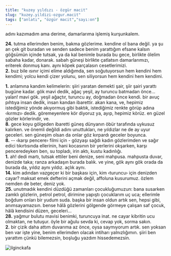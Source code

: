 ```yaml
---
title: "kuzey yıldızı - özgür macit"
slug: "kuzey.yildizi-ozgur.macit"
tags: ["anlatı", "özgür macit","sayı:on"]
---
```


adını kazımadım ama derime, damarlarıma işlemiş kurşunkalem.

**24.** tutma ellerimden benim, bakma gözlerime. kendine ol bana değil.
ya şu an çek git buradan ve senden sadece benim yarattığım efsane kalsın
göğsümün içinde tutsak, ya da kal benimle burada bu gece, birlikte
ölelim sabaha kadar, donarak. sabah güneşi birlikte çatlatsın
damarlarımızı, eriterek donmuş kanı. aynı köpek parçalasın
cesetlerimizi.\
**2.** buz bile ısınır içimi elime aldığımda, sen soğutuyorsun hem
kendini hem kendimi; yolcu kendi çizer yolunu, sen siliyorsun hem
kendini hem kendimi.

**1.** anlamına kandım kelimelerin: şiiri yaratan demekti şair, şiir
şairi yarattı bugüne kadar. gök mavi dedik, ağaç yeşil, ay turuncu
batmadan önce... yalan! mavi gök. yeşil ağaçtır, turuncu ay, doğmadan
önce kendi. bir avuç pıhtıya insan dedik, insan kandan ibarettir. akan
kana, ve, hepimiz istediğimiz yönde akıyormuş gibi baktık, istediğimiz
renkte görüp adına ‹kırmızı› dedik. göremeyenlere kör diyoruz ya, ayıp,
hepimiz körüz. en güzel gözler körlerindir, ve.\
**8.** gece koyu gölgeden ibaretti güneş dünyanın öbür tarafında uykusuz
kalırken. ve önemli değildi adını unuttukları, ne yıldızlar ne de ay
uyur geceleri. sen güneşim olsan da onlar göz kırpardı geceler boyunca.\
**8.** -- ‹karşı pencere› filmi için - gözyaşı sağdı kadın gözlerimden
ve sağır edici tıkırtısında ellerinin, hani kocasının bir yerlerini
okşarken, karşı penceredeyken ben, su topladı, irin aktı, kustu
kadınlığı.\
**1.** ah! dedi martı, tutsak ettiler beni denize, seni mahpusa.
mahpusta duvar, denizde taka; ranza arkadaşın burada balık. ve yine, gök
aynı gök orada da burada da, yıldız aynı yıldız. açlık aynı.\
**14.** kim adından vazgeçer ki bir başkası için, kim ‹turuncu› için
denizden cayar? maksat emek defterini açmak değil, affoluna kusurumuz.
özlem nemden de beter, deniz yok.\
**25.** unutmadık kendini düzdüğü zamanları çocukluğumuzun: bana
susarken zamklı gözlerin, petrol petrol, dirimine yapıştı çocuklarım uç
uca; ellerimle boğdum onları bir yudum suda. başka bir insan oldun artık
sen, hepsi gibi, anımsayamazsın. bense hâlâ gözlerini gölgende görmeye
çalışan saf çocuk, hâlâ kendisini düzen, geceleri...\
**28.** yağmur bulutu mavisi benimki, turuncuya inat. ne cayar kibritin
ucu olmaktan, ne tutuşur. öyle bir ağulu sevda ki, cevap yok, sorma
sakın.\
**2.** bir çizik daha attım duvarıma az önce, oysa saymıyorum artık. sen
yoksan ben var işte yine, benim ellerimden olacak intiharı
yalnızlığımın. şiiri ben yarattım çünkü bilemezsin, boşluğu
yazdım hissedemezsin.



![ilginckafa](/img/10_29.jpg)

